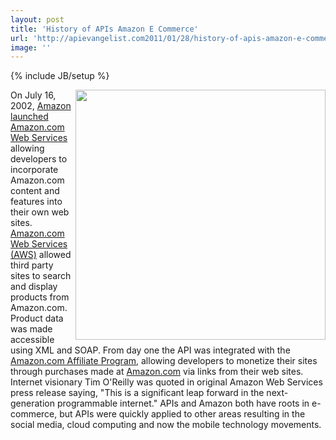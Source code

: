 ```yaml
---
layout: post
title: 'History of APIs Amazon E Commerce'
url: 'http://apievangelist.com2011/01/28/history-of-apis-amazon-e-commerce/'
image: ''
---
```

{% include JB/setup %}
On <a href="http://phx.corporate-ir.net/phoenix.zhtml?c=176060&amp;p=irol-newsArticle&amp;ID=503034&amp;highlight=" target="_blank"><img src="http://kinlane-productions.s3.amazonaws.com/amazon/Amazon-Web-Services-News-Release.png"  width="400" align="right" /></a>July 16, 2002, <a href="http://phx.corporate-ir.net/phoenix.zhtml?c=176060&amp;p=irol-newsArticle&amp;ID=503034&amp;highlight=" target="_blank">Amazon launched Amazon.com Web Services</a> allowing developers to incorporate Amazon.com content and features into their own web sites.
<a href="http://aws.amazon.com/" target="_blank">Amazon.com Web Services (AWS)</a> allowed third party sites to search and display products from Amazon.com. Product data was made accessible using XML and SOAP.
From day one the API was integrated with the <a href="https://affiliate-program.amazon.com/" target="_blank">Amazon.com Affiliate Program</a>, allowing developers to monetize their sites through purchases made at <a href="http://www.amazon.com">Amazon.com</a> via links from their web sites.
Internet visionary Tim O'Reilly was quoted in original Amazon Web Services press release saying, "This is a significant leap forward in the next-generation programmable internet."
APIs and Amazon both have roots in e-commerce, but APIs were quickly applied to other areas resulting in the social media, cloud computing and now the mobile technology movements.
